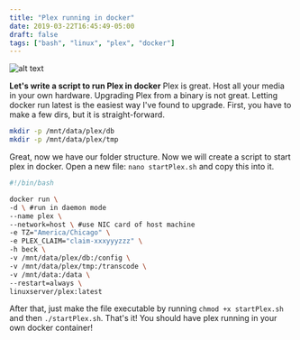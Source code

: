 ```yaml
---
title: "Plex running in docker"
date: 2019-03-22T16:45:49-05:00
draft: false
tags: ["bash", "linux", "plex", "docker"]
---
```

![alt text](../../images/plex.png "Plex")

**Let's write a script to run Plex in docker** <!--more-->
Plex is great. Host all your media in your own hardware. Upgrading Plex from a binary is not great. Letting docker run latest is the easiest way I've found to upgrade. First, you have to make a few dirs, but it is straight-forward.

```bash
mkdir -p /mnt/data/plex/db
mkdir -p /mnt/data/plex/tmp
```
Great, now we have our folder structure. Now we will create a script to start plex in docker. Open a new file: `nano startPlex.sh` and copy this into it.

```bash
#!/bin/bash

docker run \
-d \ #run in daemon mode
--name plex \
--network=host \ #use NIC card of host machine
-e TZ="America/Chicago" \
-e PLEX_CLAIM="claim-xxxyyyzzz" \
-h beck \
-v /mnt/data/plex/db:/config \
-v /mnt/data/plex/tmp:/transcode \
-v /mnt/data:/data \
--restart=always \
linuxserver/plex:latest
```
After that, just make the file executable by running `chmod +x startPlex.sh` and then `./startPlex.sh`. That's it! You should have plex running in your own docker container!
